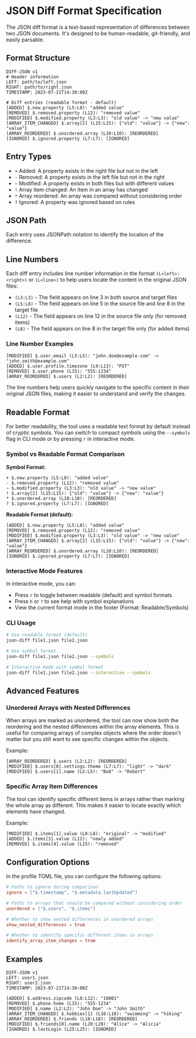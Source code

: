 # JSON Diff Format Specification

The JSON diff format is a text-based representation of differences between two JSON documents. It's designed to be human-readable, git-friendly, and easily parsable.

## Format Structure

```
DIFF-JSON v1
# Header information
LEFT: path/to/left.json
RIGHT: path/to/right.json
TIMESTAMP: 2023-07-21T14:30:00Z

# Diff entries (readable format - default)
[ADDED] $.new.property (L5:L8): "added value"
[REMOVED] $.removed.property (L12): "removed value"
[MODIFIED] $.modified.property (L3:L3): "old value" -> "new value"
[ARRAY_ITEM_CHANGED] $.array[2] (L15:L15): {"old": "value"} -> {"new": "value"}
[ARRAY_REORDERED] $.unordered.array (L10:L10): [REORDERED]
[IGNORED] $.ignored.property (L7:L7): [IGNORED]
```

## Entry Types

- `+` Added: A property exists in the right file but not in the left
- `-` Removed: A property exists in the left file but not in the right
- `~` Modified: A property exists in both files but with different values
- `!` Array item changed: An item in an array has changed
- `*` Array reordered: An array was compared without considering order
- `?` Ignored: A property was ignored based on rules

## JSON Path

Each entry uses JSONPath notation to identify the location of the difference.

## Line Numbers

Each diff entry includes line number information in the format `(L<left>:<right>)` or `(L<line>)` to help users locate the content in the original JSON files:

- `(L3:L3)` - The field appears on line 3 in both source and target files
- `(L5:L8)` - The field appears on line 5 in the source file and line 8 in the target file
- `(L12)` - The field appears on line 12 in the source file only (for removed items)
- `(L8)` - The field appears on line 8 in the target file only (for added items)

### Line Number Examples

```
[MODIFIED] $.user.email (L5:L5): "john.doe@example.com" -> "john.smith@example.com"
[ADDED] $.user.profile.timezone (L9:L13): "PST"
[REMOVED] $.user.phone (L15): "555-1234"
[ARRAY_REORDERED] $.users (L2:L2): [REORDERED]
```

The line numbers help users quickly navigate to the specific content in their original JSON files, making it easier to understand and verify the changes.

## Readable Format

For better readability, the tool uses a readable text format by default instead of cryptic symbols. You can switch to compact symbols using the `--symbols` flag in CLI mode or by pressing `r` in interactive mode.

### Symbol vs Readable Format Comparison

**Symbol Format:**
```
+ $.new.property (L5:L8): "added value"
- $.removed.property (L12): "removed value"
~ $.modified.property (L3:L3): "old value" -> "new value"
! $.array[2] (L15:L15): {"old": "value"} -> {"new": "value"}
* $.unordered.array (L10:L10): [REORDERED]
? $.ignored.property (L7:L7): [IGNORED]
```

**Readable Format (default):**
```
[ADDED] $.new.property (L5:L8): "added value"
[REMOVED] $.removed.property (L12): "removed value"
[MODIFIED] $.modified.property (L3:L3): "old value" -> "new value"
[ARRAY_ITEM_CHANGED] $.array[2] (L15:L15): {"old": "value"} -> {"new": "value"}
[ARRAY_REORDERED] $.unordered.array (L10:L10): [REORDERED]
[IGNORED] $.ignored.property (L7:L7): [IGNORED]
```

### Interactive Mode Features

In interactive mode, you can:
- Press `r` to toggle between readable (default) and symbol formats
- Press `h` or `?` to see help with symbol explanations
- View the current format mode in the footer (Format: Readable/Symbols)

### CLI Usage

```bash
# Use readable format (default)
json-diff file1.json file2.json

# Use symbol format
json-diff file1.json file2.json --symbols

# Interactive mode with symbol format
json-diff file1.json file2.json --interactive --symbols
```

## Advanced Features

### Unordered Arrays with Nested Differences

When arrays are marked as unordered, the tool can now show both the reordering and the nested differences within the array elements. This is useful for comparing arrays of complex objects where the order doesn't matter but you still want to see specific changes within the objects.

Example:
```
[ARRAY_REORDERED] $.users (L2:L2): [REORDERED]
[MODIFIED] $.users[0].settings.theme (L7:L7): "light" -> "dark"
[MODIFIED] $.users[1].name (L5:L5): "Bob" -> "Robert"
```

### Specific Array Item Differences

The tool can identify specific different items in arrays rather than marking the whole array as different. This makes it easier to locate exactly which elements have changed.

Example:
```
[MODIFIED] $.items[1].value (L8:L8): "original" -> "modified"
[ADDED] $.items[3].value (L12): "newly added"
[REMOVED] $.items[4].value (L15): "removed"
```

## Configuration Options

In the profile TOML file, you can configure the following options:

```toml
# Paths to ignore during comparison
ignore = ["$.timestamp", "$.metadata.lastUpdated"]

# Paths to arrays that should be compared without considering order
unordered = ["$.users", "$.items"]

# Whether to show nested differences in unordered arrays
show_nested_differences = true

# Whether to identify specific different items in arrays
identify_array_item_changes = true
```

## Examples

```
DIFF-JSON v1
LEFT: user1.json
RIGHT: user2.json
TIMESTAMP: 2023-07-21T14:30:00Z

[ADDED] $.address.zipcode (L8:L12): "10001"
[REMOVED] $.phone.home (L15): "555-1234"
[MODIFIED] $.name (L2:L2): "John Doe" -> "John Smith"
[ARRAY_ITEM_CHANGED] $.hobbies[1] (L10:L10): "swimming" -> "hiking"
[ARRAY_REORDERED] $.friends (L18:L18): [REORDERED]
[MODIFIED] $.friends[0].name (L20:L20): "Alice" -> "Alicia"
[IGNORED] $.lastLogin (L25:L25): [IGNORED]
```